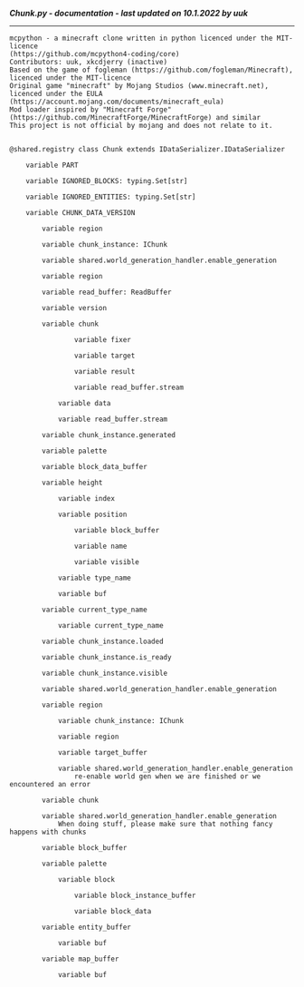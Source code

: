 ***Chunk.py - documentation - last updated on 10.1.2022 by uuk***
___

    mcpython - a minecraft clone written in python licenced under the MIT-licence 
    (https://github.com/mcpython4-coding/core)
    Contributors: uuk, xkcdjerry (inactive)
    Based on the game of fogleman (https://github.com/fogleman/Minecraft), licenced under the MIT-licence
    Original game "minecraft" by Mojang Studios (www.minecraft.net), licenced under the EULA
    (https://account.mojang.com/documents/minecraft_eula)
    Mod loader inspired by "Minecraft Forge" (https://github.com/MinecraftForge/MinecraftForge) and similar
    This project is not official by mojang and does not relate to it.


    @shared.registry class Chunk extends IDataSerializer.IDataSerializer

        variable PART

        variable IGNORED_BLOCKS: typing.Set[str]

        variable IGNORED_ENTITIES: typing.Set[str]

        variable CHUNK_DATA_VERSION

            variable region

            variable chunk_instance: IChunk

            variable shared.world_generation_handler.enable_generation

            variable region

            variable read_buffer: ReadBuffer

            variable version

            variable chunk

                    variable fixer

                    variable target

                    variable result

                    variable read_buffer.stream

                variable data

                variable read_buffer.stream

            variable chunk_instance.generated

            variable palette

            variable block_data_buffer

            variable height

                variable index

                variable position

                    variable block_buffer

                    variable name

                    variable visible

                variable type_name

                variable buf

            variable current_type_name

                variable current_type_name

            variable chunk_instance.loaded

            variable chunk_instance.is_ready

            variable chunk_instance.visible

            variable shared.world_generation_handler.enable_generation

            variable region

                variable chunk_instance: IChunk

                variable region

                variable target_buffer

                variable shared.world_generation_handler.enable_generation
                    re-enable world gen when we are finished or we encountered an error

            variable chunk

            variable shared.world_generation_handler.enable_generation
                When doing stuff, please make sure that nothing fancy happens with chunks

            variable block_buffer

            variable palette

                variable block

                    variable block_instance_buffer

                    variable block_data

            variable entity_buffer

                variable buf

            variable map_buffer

                variable buf